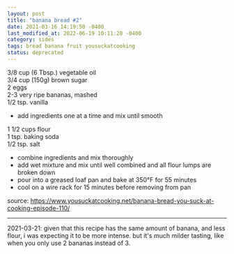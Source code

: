 ```yaml
---
layout: post
title: "banana bread #2"
date: 2021-03-16 14:19:50 -0400
last_modified_at: 2022-06-19 10:11:20 -0400
category: sides
tags: bread banana fruit yousuckatcooking
status: deprecated
---
```


3/8 cup (6 Tbsp.) vegetable oil  
3/4 cup (150g) brown sugar  
2 eggs  
2-3 very ripe bananas, mashed  
1/2 tsp. vanilla  
* add ingredients one at a time and mix until smooth

1 1/2 cups flour  
1 tsp. baking soda  
1/2 tsp. salt  
* combine ingredients and mix thoroughly
* add wet mixture and mix until well combined and all flour lumps are broken down
* pour into a greased loaf pan and bake at 350°F for 55 minutes
* cool on a wire rack for 15 minutes before removing from pan

source: <https://www.yousuckatcooking.net/banana-bread-you-suck-at-cooking-episode-110/>

---

2021-03-21: given that this recipe has the same amount of banana, and less flour, i
was expecting it to be more intense. but it's much milder tasting, like when you only
use 2 bananas instead of 3.
